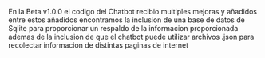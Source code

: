 En la Beta v1.0.0 el codigo del Chatbot recibio multiples mejoras y añadidos entre estos añadidos encontramos la inclusion de una base de datos de Sqlite para proporcionar un respaldo de la informacion proporcionada ademas de la inclusion de que el chatbot puede utilizar archivos .json para recolectar informacion de distintas paginas de internet
